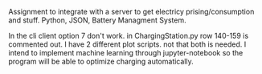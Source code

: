 Assignment to integrate with a server to get electricy prising/consumption and stuff.
Python, JSON, Battery Managment System.

In the cli client option 7 don't work.
in ChargingStation.py row 140-159 is commented out. 
I have 2 different plot scripts. not that both is needed. I intend to implement machine learning through jupyter-notebook so the program will be able to optimize charging automatically.  
